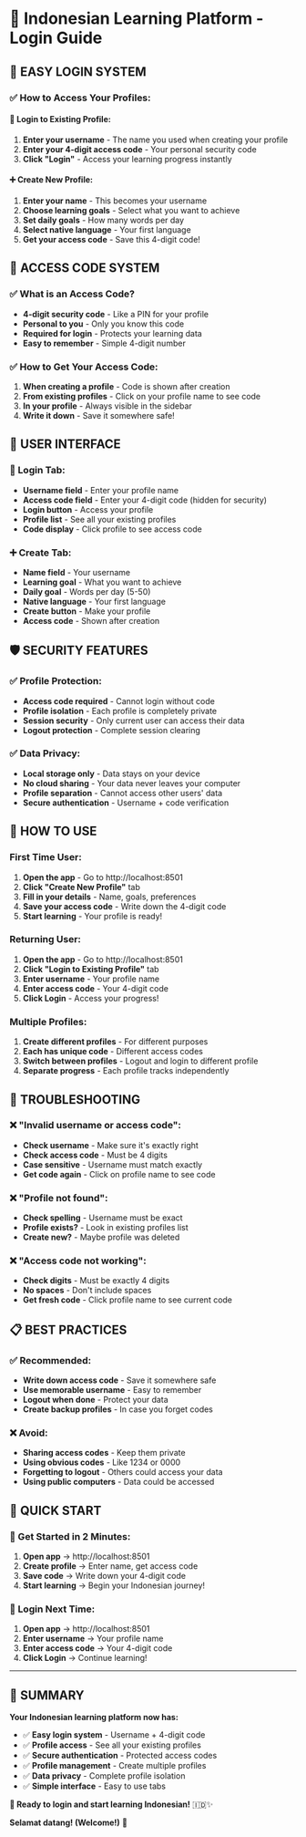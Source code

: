 # 🔑 Indonesian Learning Platform - Login Guide

## 🚀 **EASY LOGIN SYSTEM**

### **✅ How to Access Your Profiles:**

#### **🔑 Login to Existing Profile:**
1. **Enter your username** - The name you used when creating your profile
2. **Enter your 4-digit access code** - Your personal security code
3. **Click "Login"** - Access your learning progress instantly

#### **➕ Create New Profile:**
1. **Enter your name** - This becomes your username
2. **Choose learning goals** - Select what you want to achieve
3. **Set daily goals** - How many words per day
4. **Select native language** - Your first language
5. **Get your access code** - Save this 4-digit code!

## 🔐 **ACCESS CODE SYSTEM**

### **✅ What is an Access Code?**
- **4-digit security code** - Like a PIN for your profile
- **Personal to you** - Only you know this code
- **Required for login** - Protects your learning data
- **Easy to remember** - Simple 4-digit number

### **✅ How to Get Your Access Code:**
1. **When creating a profile** - Code is shown after creation
2. **From existing profiles** - Click on your profile name to see code
3. **In your profile** - Always visible in the sidebar
4. **Write it down** - Save it somewhere safe!

## 📱 **USER INTERFACE**

### **🔑 Login Tab:**
- **Username field** - Enter your profile name
- **Access code field** - Enter your 4-digit code (hidden for security)
- **Login button** - Access your profile
- **Profile list** - See all your existing profiles
- **Code display** - Click profile to see access code

### **➕ Create Tab:**
- **Name field** - Your username
- **Learning goal** - What you want to achieve
- **Daily goal** - Words per day (5-50)
- **Native language** - Your first language
- **Create button** - Make your profile
- **Access code** - Shown after creation

## 🛡️ **SECURITY FEATURES**

### **✅ Profile Protection:**
- **Access code required** - Cannot login without code
- **Profile isolation** - Each profile is completely private
- **Session security** - Only current user can access their data
- **Logout protection** - Complete session clearing

### **✅ Data Privacy:**
- **Local storage only** - Data stays on your device
- **No cloud sharing** - Your data never leaves your computer
- **Profile separation** - Cannot access other users' data
- **Secure authentication** - Username + code verification

## 🎯 **HOW TO USE**

### **First Time User:**
1. **Open the app** - Go to http://localhost:8501
2. **Click "Create New Profile"** tab
3. **Fill in your details** - Name, goals, preferences
4. **Save your access code** - Write down the 4-digit code
5. **Start learning** - Your profile is ready!

### **Returning User:**
1. **Open the app** - Go to http://localhost:8501
2. **Click "Login to Existing Profile"** tab
3. **Enter username** - Your profile name
4. **Enter access code** - Your 4-digit code
5. **Click Login** - Access your progress!

### **Multiple Profiles:**
1. **Create different profiles** - For different purposes
2. **Each has unique code** - Different access codes
3. **Switch between profiles** - Logout and login to different profile
4. **Separate progress** - Each profile tracks independently

## 🔧 **TROUBLESHOOTING**

### **❌ "Invalid username or access code":**
- **Check username** - Make sure it's exactly right
- **Check access code** - Must be 4 digits
- **Case sensitive** - Username must match exactly
- **Get code again** - Click on profile name to see code

### **❌ "Profile not found":**
- **Check spelling** - Username must be exact
- **Profile exists?** - Look in existing profiles list
- **Create new?** - Maybe profile was deleted

### **❌ "Access code not working":**
- **Check digits** - Must be exactly 4 digits
- **No spaces** - Don't include spaces
- **Get fresh code** - Click profile name to see current code

## 📋 **BEST PRACTICES**

### **✅ Recommended:**
- **Write down access code** - Save it somewhere safe
- **Use memorable username** - Easy to remember
- **Logout when done** - Protect your data
- **Create backup profiles** - In case you forget codes

### **❌ Avoid:**
- **Sharing access codes** - Keep them private
- **Using obvious codes** - Like 1234 or 0000
- **Forgetting to logout** - Others could access your data
- **Using public computers** - Data could be accessed

## 🎉 **QUICK START**

### **🚀 Get Started in 2 Minutes:**
1. **Open app** → http://localhost:8501
2. **Create profile** → Enter name, get access code
3. **Save code** → Write down your 4-digit code
4. **Start learning** → Begin your Indonesian journey!

### **🔑 Login Next Time:**
1. **Open app** → http://localhost:8501
2. **Enter username** → Your profile name
3. **Enter access code** → Your 4-digit code
4. **Click Login** → Continue learning!

---

## 🎯 **SUMMARY**

**Your Indonesian learning platform now has:**

- ✅ **Easy login system** - Username + 4-digit code
- ✅ **Profile access** - See all your existing profiles
- ✅ **Secure authentication** - Protected access codes
- ✅ **Profile management** - Create multiple profiles
- ✅ **Data privacy** - Complete profile isolation
- ✅ **Simple interface** - Easy to use tabs

**🔑 Ready to login and start learning Indonesian!** 🇮🇩✨

**Selamat datang! (Welcome!)** 🎉
